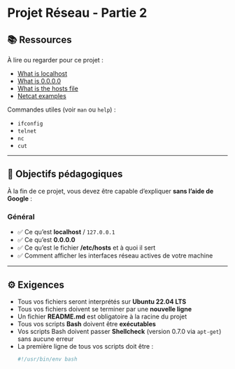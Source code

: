 # Projet Réseau - Partie 2

## 📚 Ressources
À lire ou regarder pour ce projet :
- [What is localhost](https://en.wikipedia.org/wiki/Localhost)  
- [What is 0.0.0.0](https://stackoverflow.com/questions/2730142/what-is-the-meaning-of-0-0-0-0)  
- [What is the hosts file](https://www.makeuseof.com/tag/modify-manage-hosts-file-linux/)  
- [Netcat examples](https://www.thegeekstuff.com/2012/04/nc-command-examples/)  

Commandes utiles (voir `man` ou `help`) :
- `ifconfig`  
- `telnet`  
- `nc`  
- `cut`  

---

## 🎯 Objectifs pédagogiques
À la fin de ce projet, vous devez être capable d’expliquer **sans l’aide de Google** :

### Général
- ✅ Ce qu’est **localhost** / `127.0.0.1`  
- ✅ Ce qu’est **0.0.0.0**  
- ✅ Ce qu’est le fichier **/etc/hosts** et à quoi il sert  
- ✅ Comment afficher les interfaces réseau actives de votre machine  

---

## ⚙️ Exigences
- Tous vos fichiers seront interprétés sur **Ubuntu 22.04 LTS**  
- Tous vos fichiers doivent se terminer par une **nouvelle ligne**  
- Un fichier **README.md** est obligatoire à la racine du projet  
- Tous vos scripts **Bash** doivent être **exécutables**  
- Vos scripts Bash doivent passer **Shellcheck** (version 0.7.0 via `apt-get`) sans aucune erreur  
- La première ligne de tous vos scripts doit être :
  ```bash
  #!/usr/bin/env bash
